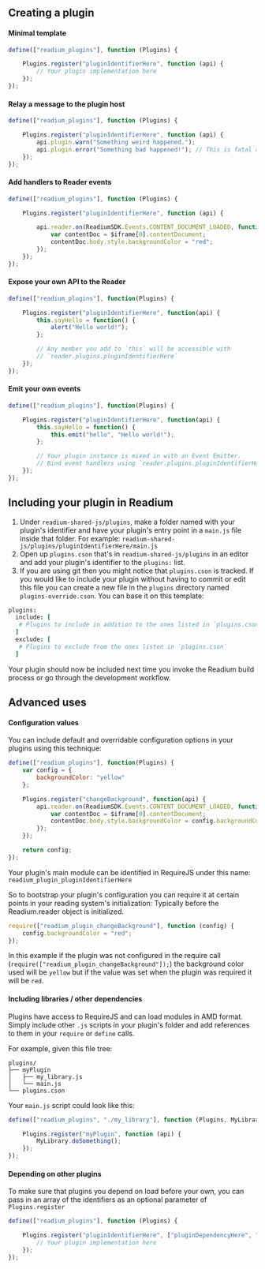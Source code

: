 ## Creating a plugin

#### Minimal template
```js
define(["readium_plugins"], function (Plugins) {

    Plugins.register("pluginIdentifierHere", function (api) {
        // Your plugin implementation here
    });
});
```

#### Relay a message to the plugin host
```js
define(["readium_plugins"], function (Plugins) {

    Plugins.register("pluginIdentifierHere", function (api) {
        api.plugin.warn("Something weird happened.");
        api.plugin.error("Something bad happened!"); // This is fatal and will cause an exception
    });
});
```

#### Add handlers to Reader events
```js
define(["readium_plugins"], function (Plugins) {

    Plugins.register("pluginIdentifierHere", function (api) {

        api.reader.on(ReadiumSDK.Events.CONTENT_DOCUMENT_LOADED, function ($iframe, spineItem) {
            var contentDoc = $iframe[0].contentDocument;
            contentDoc.body.style.backgroundColor = "red";
        });
    });
});
```

#### Expose your own API to the Reader
```js
define(["readium_plugins"], function(Plugins) {

    Plugins.register("pluginIdentifierHere", function(api) {
        this.sayHello = function() {
            alert("Hello world!");
        };

        // Any member you add to `this` will be accessible with
        // `reader.plugins.pluginIdentifierHere`
    });
});
```

#### Emit your own events
```js
define(["readium_plugins"], function(Plugins) {

    Plugins.register("pluginIdentifierHere", function(api) {
        this.sayHello = function() {
            this.emit("hello", "Hello world!");
        };

        // Your plugin instance is mixed in with an Event Emitter.
        // Bind event handlers using `reader.plugins.pluginIdentifierHere.on(...)`
    });
});
```

## Including your plugin in Readium

1. Under `readium-shared-js/plugins`, make a folder named with your plugin's identifier and have your plugin's entry point in a `main.js` file inside that folder. For example: `readium-shared-js/plugins/pluginIdentifierHere/main.js`
2. Open up `plugins.cson` that's in `readium-shared-js/plugins` in an editor and add your plugin's identifier to the `plugins:` list.
3. If you are using git then you might notice that `plugins.cson` is tracked. If you would like to include your plugin without having to commit or edit this file you can create a new file in the `plugins` directory named `plugins-override.cson`. You can base it on this template:

```coffee
plugins:
  include: [
   # Plugins to include in addition to the ones listed in `plugins.cson`
  ]
  exclude: [
   # Plugins to exclude from the ones listen in `plugins.cson`
  ]

```

Your plugin should now be included next time you invoke the Readium build process or go through the development workflow.


## Advanced uses

#### Configuration values
You can include default and overridable configuration options in your plugins using this technique:
```js
define(["readium_plugins"], function(Plugins) {
    var config = {
        backgroundColor: "yellow"
    };

    Plugins.register("changeBackground", function(api) {
        api.reader.on(ReadiumSDK.Events.CONTENT_DOCUMENT_LOADED, function($iframe, spineItem) {
            var contentDoc = $iframe[0].contentDocument;
            contentDoc.body.style.backgroundColor = config.backgroundColor;
        });
    });

    return config;
});
```

Your plugin's main module can be identified in RequireJS under this name:
`readium_plugin_pluginIdentifierHere`

So to bootstrap your plugin's configuration you can require it at certain points in your reading system's initialization:
Typically before the Readium.reader object is initialized.
```js
require(["readium_plugin_changeBackground"], function (config) {
    config.backgroundColor = "red";
});
```

In this example if the plugin was not configured in the require call (`require(["readium_plugin_changeBackground"]);`) the background color used will be `yellow` but if the value was set when the plugin was required it will be `red`.

#### Including libraries / other dependencies

Plugins have access to RequireJS and can load modules in AMD format.
Simply include other `.js` scripts in your plugin's folder and add references to them in your `require` or `define` calls.

For example,
given this file tree:
```
plugins/
├── myPlugin
│   ├── my_library.js
│   └── main.js
└── plugins.cson
```

Your `main.js` script could look like this:
```js
define(["readium_plugins", "./my_library"], function (Plugins, MyLibrary) {

    Plugins.register("myPlugin", function (api) {
        MyLibrary.doSomething();
    });
});
```

#### Depending on other plugins

To make sure that plugins you depend on load before your own, you can pass in an array of the identifiers as an optional parameter of `Plugins.register`

```js
define(["readium_plugins"], function (Plugins) {

    Plugins.register("pluginIdentifierHere", ["pluginDependencyHere", "anotherPluginYouRelyOn"], function (api) {
        // Your plugin implementation here
    });
});
```
